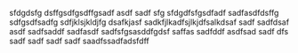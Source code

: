 sfdgdsfg dsffgsdfgsdffgsadf asdf sadf sfg sfdgdfsfgsdfadf sadfasdfdsffg sdfgsdfsadfg sdfjklsjkldjfg
dsafkjasf sadkfjlkadfsjlkjdfsalkdsaf sadf
sadfdsaf asdf
sadfsaddf
sadfasdf
sadfsfgsasddfgdsf
saffas
sadfddf
asdfsad sadf dfs sadf sadf sadf sadf saadfssadfadsfdff
